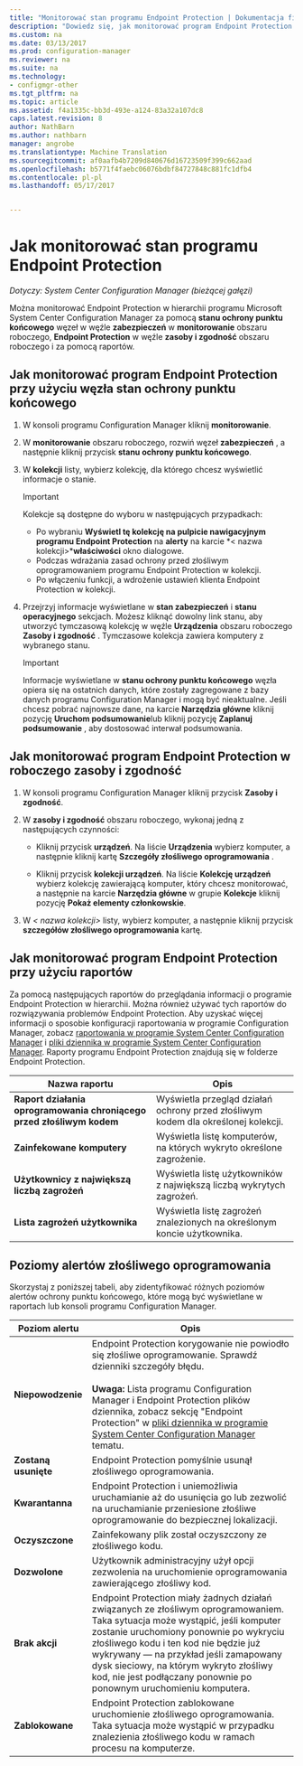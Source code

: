 ```yaml
---
title: "Monitorować stan programu Endpoint Protection | Dokumentacja firmy Microsoft"
description: "Dowiedz się, jak monitorować program Endpoint Protection w hierarchii programu System Center Configuration Manager."
ms.custom: na
ms.date: 03/13/2017
ms.prod: configuration-manager
ms.reviewer: na
ms.suite: na
ms.technology:
- configmgr-other
ms.tgt_pltfrm: na
ms.topic: article
ms.assetid: f4a1335c-bb3d-493e-a124-83a32a107dc8
caps.latest.revision: 8
author: NathBarn
ms.author: nathbarn
manager: angrobe
ms.translationtype: Machine Translation
ms.sourcegitcommit: af0aafb4b7209d840676d16723509f399c662aad
ms.openlocfilehash: b5771f4faebc06076bdbf84727848c881fc1dfb4
ms.contentlocale: pl-pl
ms.lasthandoff: 05/17/2017


---
```

# <a name="how-to-monitor-endpoint-protection-status"></a>Jak monitorować stan programu Endpoint Protection

*Dotyczy: System Center Configuration Manager (bieżącej gałęzi)*

Można monitorować Endpoint Protection w hierarchii programu Microsoft System Center Configuration Manager za pomocą **stanu ochrony punktu końcowego** węzeł w węźle **zabezpieczeń** w **monitorowanie** obszaru roboczego, **Endpoint Protection** w węźle **zasoby i zgodność** obszaru roboczego i za pomocą raportów.  

##  <a name="BKMK_1"></a>Jak monitorować program Endpoint Protection przy użyciu węzła stan ochrony punktu końcowego  

1.  W konsoli programu Configuration Manager kliknij **monitorowanie**.  

2.  W **monitorowanie** obszaru roboczego, rozwiń węzeł **zabezpieczeń** , a następnie kliknij przycisk **stanu ochrony punktu końcowego**.  

3.  W **kolekcji** listy, wybierz kolekcję, dla którego chcesz wyświetlić informacje o stanie.  

    > [!IMPORTANT]  
    >  Kolekcje są dostępne do wyboru w następujących przypadkach:  
    >   
    >  -   Po wybraniu **Wyświetl tę kolekcję na pulpicie nawigacyjnym programu Endpoint Protection** na **alerty** na karcie *< nazwa kolekcji\>***właściwości** okno dialogowe.  
    > -   Podczas wdrażania zasad ochrony przed złośliwym oprogramowaniem programu Endpoint Protection w kolekcji.  
    > -   Po włączeniu funkcji, a wdrożenie ustawień klienta Endpoint Protection w kolekcji.  

4.  Przejrzyj informacje wyświetlane w **stan zabezpieczeń** i **stanu operacyjnego** sekcjach. Możesz kliknąć dowolny link stanu, aby utworzyć tymczasową kolekcję w węźle **Urządzenia** obszaru roboczego **Zasoby i zgodność** . Tymczasowe kolekcja zawiera komputery z wybranego stanu.  

    > [!IMPORTANT]  
    >  Informacje wyświetlane w **stanu ochrony punktu końcowego** węzła opiera się na ostatnich danych, które zostały zagregowane z bazy danych programu Configuration Manager i mogą być nieaktualne. Jeśli chcesz pobrać najnowsze dane, na karcie **Narzędzia główne** kliknij pozycję **Uruchom podsumowanie**lub kliknij pozycję **Zaplanuj podsumowanie** , aby dostosować interwał podsumowania.  

##  <a name="BKMK_2"></a>Jak monitorować program Endpoint Protection w roboczego zasoby i zgodność  

1.  W konsoli programu Configuration Manager kliknij przycisk **Zasoby i zgodność**.  

2.  W **zasoby i zgodność** obszaru roboczego, wykonaj jedną z następujących czynności:  

    -   Kliknij przycisk **urządzeń**. Na liście **Urządzenia** wybierz komputer, a następnie kliknij kartę **Szczegóły złośliwego oprogramowania** .  

    -   Kliknij przycisk **kolekcji urządzeń**. Na liście **Kolekcję urządzeń** wybierz kolekcję zawierającą komputer, który chcesz monitorować, a następnie na karcie **Narzędzia główne** w grupie **Kolekcje** kliknij pozycję **Pokaż elementy członkowskie**.  

3.  W *< nazwa kolekcji\>*  listy, wybierz komputer, a następnie kliknij przycisk **szczegółów złośliwego oprogramowania** kartę.  

##  <a name="BKMK_3"></a>Jak monitorować program Endpoint Protection przy użyciu raportów  
 Za pomocą następujących raportów do przeglądania informacji o programie Endpoint Protection w hierarchii. Można również używać tych raportów do rozwiązywania problemów Endpoint Protection. Aby uzyskać więcej informacji o sposobie konfiguracji raportowania w programie Configuration Manager, zobacz [raportowania w programie System Center Configuration Manager](../../core/servers/manage/reporting.md) i [pliki dziennika w programie System Center Configuration Manager](../../core/plan-design/hierarchy/log-files.md). Raporty programu Endpoint Protection znajdują się w folderze Endpoint Protection.  

|Nazwa raportu|Opis|  
|-----------------|-----------------|  
|**Raport działania oprogramowania chroniącego przed złośliwym kodem**|Wyświetla przegląd działań ochrony przed złośliwym kodem dla określonej kolekcji.|  
|**Zainfekowane komputery**|Wyświetla listę komputerów, na których wykryto określone zagrożenie.|  
|**Użytkownicy z największą liczbą zagrożeń**|Wyświetla listę użytkowników z największą liczbą wykrytych zagrożeń.|  
|**Lista zagrożeń użytkownika**|Wyświetla listę zagrożeń znalezionych na określonym koncie użytkownika.|  

## <a name="malware-alert-levels"></a>Poziomy alertów złośliwego oprogramowania  
 Skorzystaj z poniższej tabeli, aby zidentyfikować różnych poziomów alertów ochrony punktu końcowego, które mogą być wyświetlane w raportach lub konsoli programu Configuration Manager.  

|Poziom alertu|Opis|  
|-----------------|-----------------|  
|**Niepowodzenie**|Endpoint Protection korygowanie nie powiodło się złośliwe oprogramowanie. Sprawdź dzienniki szczegóły błędu.<br /><br /> **Uwaga:** Lista programu Configuration Manager i Endpoint Protection plików dziennika, zobacz sekcję "Endpoint Protection" w [pliki dziennika w programie System Center Configuration Manager](../../core/plan-design/hierarchy/log-files.md) tematu.|  
|**Zostaną usunięte**|Endpoint Protection pomyślnie usunął złośliwego oprogramowania.|  
|**Kwarantanna**|Endpoint Protection i uniemożliwia uruchamianie aż do usunięcia go lub zezwolić na uruchamianie przeniesione złośliwe oprogramowanie do bezpiecznej lokalizacji.|  
|**Oczyszczone**|Zainfekowany plik został oczyszczony ze złośliwego kodu.|  
|**Dozwolone**|Użytkownik administracyjny użył opcji zezwolenia na uruchomienie oprogramowania zawierającego złośliwy kod.|  
|**Brak akcji**|Endpoint Protection miały żadnych działań związanych ze złośliwym oprogramowaniem. Taka sytuacja może wystąpić, jeśli komputer zostanie uruchomiony ponownie po wykryciu złośliwego kodu i ten kod nie będzie już wykrywany — na przykład jeśli zamapowany dysk sieciowy, na którym wykryto złośliwy kod, nie jest podłączany ponownie po ponownym uruchomieniu komputera.|  
|**Zablokowane**|Endpoint Protection zablokowane uruchomienie złośliwego oprogramowania. Taka sytuacja może wystąpić w przypadku znalezienia złośliwego kodu w ramach procesu na komputerze.|

